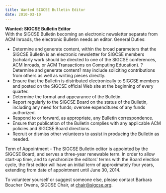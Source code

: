 ```yaml
---
title: Wanted SIGCSE Bulletin Editor
date: 2010-03-10
---
```


**Wanted: SIGCSE Bulletin Editor**\
With the SIGCSE Bulletin becoming an electronic newsletter separate from
ACM Inroads, the electronic Bulletin needs an editor. General Duties:

-   Determine and generate content, within the broad parameters that the
    SIGCSE Bulletin is an electronic newsletter for SIGCSE members
    (scholarly work should be directed to one of the SIGCSE conferences,
    ACM Inroads, or ACM Transactions on Computing Education). ?Determine
    and generate content? may include soliciting contributions from
    others as well as writing pieces directly.
-   Ensure that the Bulletin is distributed electronically to SIGCSE
    members and posted on the SIGCSE official Web site at the beginning
    of every quarter.
-   Determine the format and appearance of the Bulletin.
-   Report regularly to the SIGCSE Board on the status of the Bulletin,
    including any need for funds; oversee expenditures of any funds
    authorized.
-   Respond to or forward, as appropriate, any Bulletin correspondence.
-   Ensure that publication of the Bulletin complies with any applicable
    ACM policies and SIGCSE Board directions.
-   Recruit or dismiss other volunteers to assist in producing the
    Bulletin as needed.

Term of Appointment - The SIGCSE Bulletin editor is appointed by the
SIGCSE Board, and serves a three-year renewable term. In order to allow
start-up time, and to synchronize the editors\' terms with the Board
election cycle, the first editor will have an initial term of
approximately four years, extending from date of appointment until June
30, 2014.

To volunteer yourself or suggest someone else, please contact Barbara
Boucher Owens, SIGCSE Chair, at <chair@sigcse.org>.
